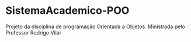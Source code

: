 # SistemaAcademico-POO
Projeto da disciplina de programação Orientada a Objetos.
Ministrada pelo Professor Rodrigo Vilar
